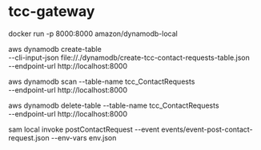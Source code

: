 # tcc-gateway

docker run -p 8000:8000 amazon/dynamodb-local

aws dynamodb create-table \
  --cli-input-json file://./dynamodb/create-tcc-contact-requests-table.json \
  --endpoint-url http://localhost:8000


aws dynamodb scan --table-name tcc_ContactRequests \
    --endpoint-url http://localhost:8000

aws dynamodb delete-table --table-name tcc_ContactRequests \
    --endpoint-url http://localhost:8000

sam local invoke postContactRequest --event events/event-post-contact-request.json --env-vars env.json